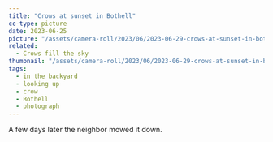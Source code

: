```yaml
---
title: "Crows at sunset in Bothell"
cc-type: picture
date: 2023-06-25
picture: "/assets/camera-roll/2023/06/2023-06-29-crows-at-sunset-in-bothell/20230630_041216689_iOS.jpg"
related:
  - Crows fill the sky
thumbnail: "/assets/camera-roll/2023/06/2023-06-29-crows-at-sunset-in-bothell/20230630_041216689_iOS-thumbnail.jpg"
tags:
  - in the backyard
  - looking up
  - crow
  - Bothell  
  - photograph
---
```

A few days later the neighbor mowed it down.